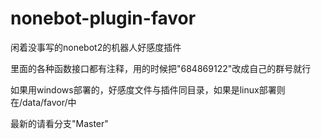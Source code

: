 # nonebot-plugin-favor
闲着没事写的nonebot2的机器人好感度插件

里面的各种函数接口都有注释，用的时候把"684869122"改成自己的群号就行

如果用windows部署的，好感度文件与插件同目录，如果是linux部署则在/data/favor/中

最新的请看分支"Master"
